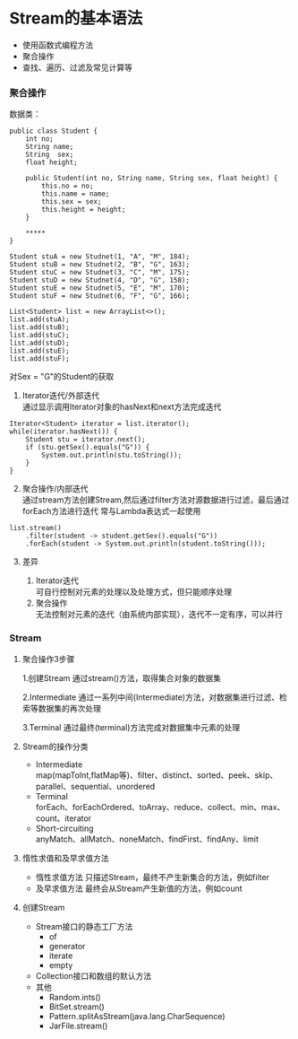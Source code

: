 # Stream的基本语法
   * 使用函数式编程方法
   * 聚合操作
   * 查找、遍历、过滤及常见计算等

### 聚合操作
数据类：  
```
public class Student {
	int no;
	String name;
	String  sex;
	float height;

	public Student(int no, String name, String sex, float height) {
		this.no = no;
		this.name = name;
		this.sex = sex;
		this.height = height;
	}

	*****
}

Student stuA = new Studnet(1, "A", "M", 184);
Student stuB = new Studnet(2, "B", "G", 163);
Student stuC = new Studnet(3, "C", "M", 175);
Student stuD = new Studnet(4, "D", "G", 158);
Student stuE = new Studnet(5, "E", "M", 170);
Student stuF = new Studnet(6, "F", "G", 166);

List<Student> list = new ArrayList<>();
list.add(stuA);
list.add(stuB);
list.add(stuC);
list.add(stuD);
list.add(stuE);
list.add(stuF);
```
对Sex = "G"的Student的获取
1. Iterator迭代/外部迭代  
通过显示调用Iterator对象的hasNext和next方法完成迭代
```
Iterator<Student> iterator = list.iterator();
while(iterator.hasNext()) {
	Student stu = iterator.next();
	if (stu.getSex().equals("G")) {
		System.out.println(stu.toString());
	}
}
```
2. 聚合操作/内部迭代  
通过stream方法创建Stream,然后通过filter方法对源数据进行过滤，最后通过forEach方法进行迭代
常与Lambda表达式一起使用
```
list.stream()
    .filter(student -> student.getSex().equals("G"))
    .forEach(student -> System.out.println(student.toString()));
```
3. 差异
   
   1. Iterator迭代  
   可自行控制对元素的处理以及处理方式，但只能顺序处理
   2. 聚合操作  
   无法控制对元素的迭代（由系统内部实现），迭代不一定有序，可以并行

### Stream
1. 聚合操作3步骤
   
   1.创建Stream
   通过stream()方法，取得集合对象的数据集

   2.Intermediate
   通过一系列中间(Intermediate)方法，对数据集进行过滤、检索等数据集的再次处理

   3.Terminal
   通过最终(terminal)方法完成对数据集中元素的处理

2. Stream的操作分类
   
   * Intermediate  
   map(mapToInt,flatMap等)、filter、distinct、sorted、peek、skip、parallel、sequential、unordered
   * Terminal  
   forEach、forEachOrdered、toArray、reduce、collect、min、max、count、iterator
   * Short-circuiting  
   anyMatch、allMatch、noneMatch、findFirst、findAny、limit

3. 惰性求值和及早求值方法
   
   * 惰性求值方法
   只描述Stream，最终不产生新集合的方法，例如filter
   * 及早求值方法
   最终会从Stream产生新值的方法，例如count

4. 创建Stream
   
   * Stream接口的静态工厂方法
      * of
      * generator
      * iterate
      * empty
   * Collection接口和数组的默认方法
   * 其他
      * Random.ints()
      * BitSet.stream()
      * Pattern.splitAsStream(java.lang.CharSequence)
      * JarFile.stream()
